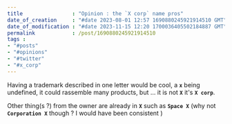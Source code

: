 ```yaml
---
title                : "Opinion : the `X corp` name pros"
date_of_creation     : "#date 2023-08-01 12:57 1690880245921914510 GMT"
date_of_modification : "#date 2023-11-15 12:20 1700036405502184887 GMT"
permalink            : /post/1690880245921914510
tags :
- "#posts"
- "#opinions"
- "#twitter"
- "#x_corp"
---
```


Having a trademark described in one letter would be cool, a __`x`__ being undefined, it could rassemble many products, but ... it is not __`X`__ it's __`X corp`__.

Other thing(s ?) from the owner are already in __`X`__ such as __`Space X`__ (why not  __`Corporation X`__ though ? I would have been consistent )




